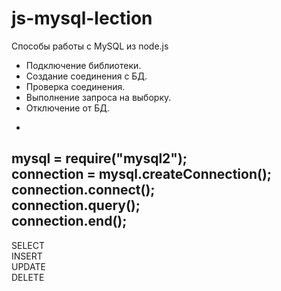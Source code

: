# js-mysql-lection
 Способы работы с MySQL из node.js

 * Подключение библиотеки.
 * Создание соединения с БД.
 * Проверка соединения.
 * Выполнение запроса на выборку.
 * Отключение от БД.
-
mysql = require("mysql2");  
connection = mysql.createConnection();  
connection.connect();  
connection.query();  
connection.end();  
-
SELECT  
INSERT  
UPDATE  
DELETE  
